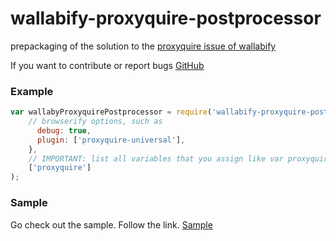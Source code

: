 # wallabify-proxyquire-postprocessor
prepackaging of the solution to the [proxyquire issue of wallabify](https://github.com/wallabyjs/wallabify/issues/2)

If you want to contribute or report bugs [GitHub](https://github.com/elevatebart/wallabify-proxyquire-postprocessor)

### Example
``` js
var wallabyProxyquirePostprocessor = require('wallabify-proxyquire-postprocessor')({
    // browserify options, such as
      debug: true,
      plugin: ['proxyquire-universal'],
    },
    // IMPORTANT: list all variables that you assign like var proxyquire = require('proxyquireify')(require);
    ['proxyquire']
);
```

### Sample

Go check out the sample. Follow the link.
[Sample](https://github.com/elevatebart/sample-wallabify-proxiquire)